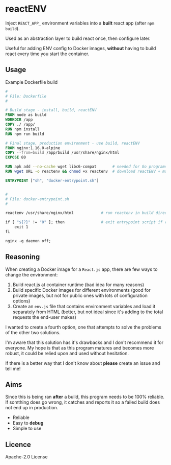 # reactENV

Inject `REACT_APP_` environment variables into a **built** react app (after `npm build`).

Used as an abstraction layer to build react once, then configure later.

Useful for adding ENV config to Docker images, **without** having to build react every time you start the container.

## Usage

Example Dockerfile build

```Dockerfile
#
# File: Dockerfile
#

# Build stage - install, build, reactENV
FROM node as build
WORKDIR /app
COPY ./ /app/
RUN npm install
RUN npm run build

# Final stage, production environment - use build, reactENV
FROM nginx:1.16.0-alpine
COPY --from=build /app/build /usr/share/nginx/html
EXPOSE 80

RUN apk add --no-cache wget libc6-compat       # needed for Go programs to run
RUN wget URL -o reactenv && chmod +x reactenv  # download reactENV + make it an executable

ENTRYPOINT ["sh", "docker-entrypoint.sh"]


#
# File: docker-entrypoint.sh
#

reactenv /usr/share/nginx/html            # run reactenv in build directory

if [ "${?}" != "0" ]; then                # exit entrypoint script if reactenv failed
    exit 1
fi

nginx -g daemon off;
```

## Reasoning

When creating a Docker image for a `React.js` app, there are few ways to change the environment:

1. Build react.js at container runtime (bad idea for many reasons)
2. Build specific Docker images for different environments (good for private images, but not for public ones with lots of configuration options)
3. Create an `env.js` file that contains environment variables and load it separately from HTML (better, but not ideal since it's adding to the total requests the end-user makes)

I wanted to create a fourth option, one that attempts to solve the problems of the other two solutions.

I'm aware that this solution has it's drawbacks and I don't recommend it for everyone. My hope is that as this program matures and becomes more robust, it could be relied upon and used without hesitation.

If there is a better way that I don't know about **please** create an issue and tell me!

## Aims

Since this is being ran **after** a build, this program needs to be 100% reliable. If somthing does go wrong, it catches and reports it so a failed build does not end up in production.

-   Reliable
-   Easy to **debug**
-   Simple to use

## Licence

Apache-2.0 License
